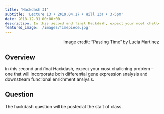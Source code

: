 ```yaml
---
title: 'Hackdash II'
subtitle: 'Lecture 13 • 2019.04.17 • Hill 130 • 3-5pm'
date: 2018-12-31 00:00:00
description: In this second and final Hackdash, expect your most challening problem – one that will incorporate both differential gene expression analysis and downstream functional enrichment analysis.
featured_image: '/images/timepiece.jpg'
---
```


<div style="text-align: right"> Image credit: “Passing Time” by Lucia Martinez </div>

## Overview

In this second and final Hackdash, expect your most challening problem – one that will incorporate both differential gene expression analysis and downstream functional enrichment analysis.

## Question

The hackdash question will be posted at the start of class.